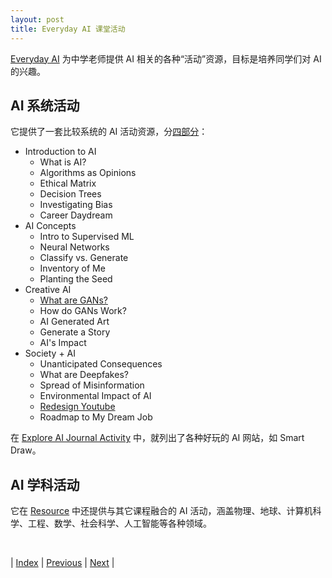 ```yaml
---
layout: post
title: Everyday AI 课堂活动
---
```


[Everyday AI](https://everyday-ai.org/resources) 为中学老师提供 AI 相关的各种“活动”资源，目标是培养同学们对 AI 的兴趣。

## AI 系统活动

它提供了一套比较系统的 AI 活动资源，分[四部分](https://everyday-ai.org/resources/search?f%5B0%5D=content_type%3A31)：

- Introduction to AI
    - What is AI?
    - Algorithms as Opinions
    - Ethical Matrix
    - Decision Trees
    - Investigating Bias
    - Career Daydream
- AI Concepts
    - Intro to Supervised ML
    - Neural Networks
    - Classify vs. Generate
    - Inventory of Me
    - Planting the Seed
- Creative AI
    - [What are GANs?](https://everyday-ai.org/resources/21-what-are-gans-lesson)
    - How do GANs Work?
    - AI Generated Art
    - Generate a Story
    - AI's Impact
- Society + AI
    - Unanticipated Consequences
    - What are Deepfakes?
    - Spread of Misinformation
    - Environmental Impact of AI
    - [Redesign Youtube](https://everyday-ai.org/resources/35-redesign-youtube-lesson)
    - Roadmap to My Dream Job

在 [Explore AI Journal Activity](https://everyday-ai.org/resources/explore-ai-journal-activity) 中，就列出了各种好玩的 AI 网站，如 Smart Draw。

## AI 学科活动

它在 [Resource](https://everyday-ai.org/resources) 中还提供与其它课程融合的 AI 活动，涵盖物理、地球、计算机科学、工程、数学、社会科学、人工智能等各种领域。

<br/>

| [Index](./) | [Previous](13-ai4all) | [Next](17-mit-app-inventor) |

